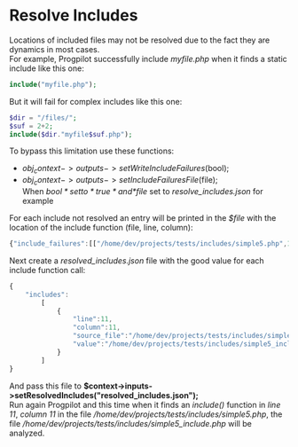 # Resolve Includes

Locations of included files may not be resolved due to the fact they are dynamics in most cases.  
For example, Progpilot successfully include *myfile.php* when it finds a static include like this one:
```php
include("myfile.php");
```
But it will fail for complex includes like this one:
```php
$dir = "/files/";
$suf = 2+2;
include($dir."myfile$suf.php");
```

To bypass this limitation use these functions:
- $obj_context->outputs->setWriteIncludeFailures($bool);
- $obj_context->outputs->setIncludeFailuresFile($file);  
When *$bool* set to *true* and *$file* set to *resolve_includes.json* for example

For each include not resolved an entry will be printed in the *$file* with the location of the include function (file, line, column):
```javascript
{"include_failures":[["/home/dev/projects/tests/includes/simple5.php",11,11]]}
```
Next create a *resolved_includes.json* file with the good value for each include function call:
```javascript
{
    "includes":
        [
            {
                "line":11,
                "column":11,
                "source_file":"/home/dev/projects/tests/includes/simple5.php",
                "value":"/home/dev/projects/tests/includes/simple5_include.php"
            }
        ]
}
```
And pass this file to **$context->inputs->setResolvedIncludes("resolved_includes.json");**  
Run again Progpilot and this time when it finds an *include()* function in *line 11*, *column 11* in the file */home/dev/projects/tests/includes/simple5.php*, the file */home/dev/projects/tests/includes/simple5_include.php* will be analyzed.
